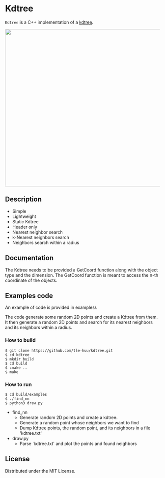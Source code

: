 # Kdtree

`Kdtree` is a C++ implementation of a [kdtree](https://en.wikipedia.org/wiki/K-d_tree).

<p align="center">
<img src=https://github.com/tle-huu/kdtree/wiki/images/kdtree_nn.png width=512 height=auto>
</p>

## Description

* Simple
* Lightweight
* Static Kdtree
* Header only
* Nearest neighbor search
* k-Nearest neighbors search
* Neighbors search within a radius

## Documentation

The Kdtree needs to be provided a GetCoord function along with the object type and the dimension.
The GetCoord function is meant to access the n-th coordinate of the objects.

## Examples code

An example of code is provided in examples/.

The code generate some random 2D points and create a Kdtree from them.
It then generate a random 2D points and search for its nearest neighbors and its neighbors within a radius.

### How to build
```
$ git clone https://github.com/tle-huu/kdtree.git
$ cd kdtree
$ mkdir build
$ cd build
$ cmake ..
$ make
```

### How to run
```
$ cd build/examples
$ ./find_nn
$ python3 draw.py
```
- find_nn
    - Generate random 2D points and create a kdtree.
    - Generate a random point whose neighbors we want to find
    - Dump Kdtree points, the random point, and its neighbors in a file 'kdtree.txt'
- draw.py
    - Parse 'kdtree.txt' and plot the points and found neighbors

## License

Distributed under the MIT License.
